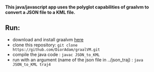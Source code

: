 #### This java/javascript app uses the polyglot capabilities of graalvm to convert a JSON file to a KML file.

## Run:
 - download and install graalvm [here](https://www.graalvm.org/) 
 - clone this repository: ```git clone https://github.com/DiorAdam/graalVM.git```
 - compile the java code : ```javac JSON_to_KML```
 - run with an argument (name of the json file in ../json_traj) : ```java JSON_to_KML traj4```
